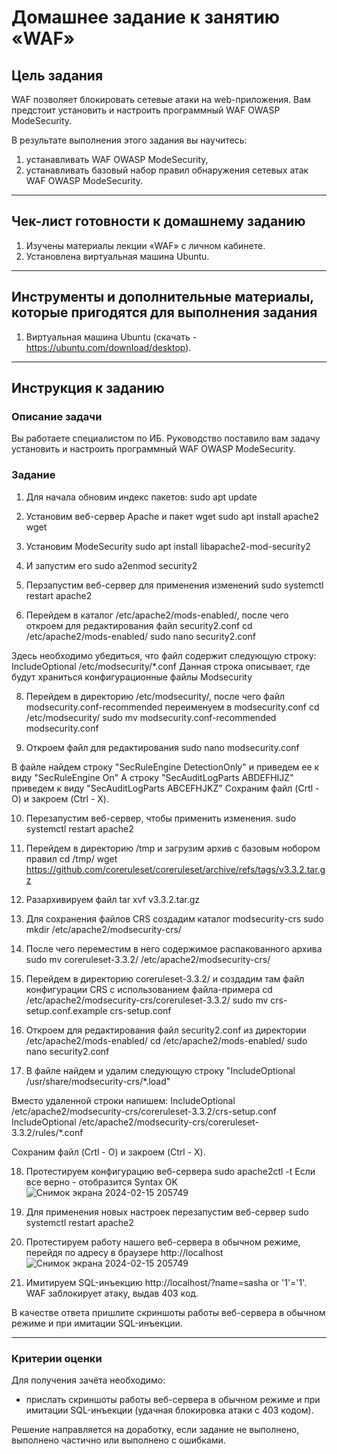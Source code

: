 # Домашнее задание к занятию «WAF»

## Цель задания

WAF позволяет блокировать сетевые атаки на web-приложения. Вам предстоит установить и настроить программный WAF OWASP ModeSecurity.

В результате выполнения этого задания вы научитесь:

1. устанавливать WAF OWASP ModeSecurity,
2. устанавливать базовый набор правил обнаружения сетевых атак WAF OWASP ModeSecurity.

------

## Чек-лист готовности к домашнему заданию

1. Изучены материалы лекции «WAF» с личном кабинете.
2. Установлена виртуальная машина Ubuntu.

------

## Инструменты и дополнительные материалы, которые пригодятся для выполнения задания

1. Виртуальная машина Ubuntu (скачать - https://ubuntu.com/download/desktop).

------

## Инструкция к заданию

### Описание задачи

Вы работаете специалистом по ИБ.
Руководство поставило вам задачу установить и настроить программный WAF OWASP ModeSecurity.

### Задание

1) Для начала обновим индекс пакетов:
sudo apt update

3) Установим веб-сервер Apache и пакет wget
sudo apt install apache2 wget

4) Установим ModeSecurity
sudo apt install libapache2-mod-security2

5) И запустим его
sudo a2enmod security2

6) Перзапустим веб-сервер для применения изменений
sudo systemctl restart apache2

7) Перейдем в каталог /etc/apache2/mods-enabled/, после чего откроем для редактирования файл security2.conf
cd /etc/apache2/mods-enabled/
sudo nano security2.conf

Здесь необходимо убедиться, что файл содержит следующую строку:
IncludeOptional /etc/modsecurity/*.conf
Данная строка описывает, где будут храниться конфигурационные файлы Modsecurity

8) Перейдем в директорию /etc/modsecurity/, после чего файл modsecurity.conf-recommended переименуем в modsecurity.conf
cd /etc/modsecurity/
sudo mv modsecurity.conf-recommended modsecurity.conf

9) Откроем файл для редактирования
sudo nano modsecurity.conf

В файле найдем строку "SecRuleEngine DetectionOnly" и приведем ее к виду "SecRuleEngine On"
А строку "SecAuditLogParts ABDEFHIJZ" приведем к виду "SecAuditLogParts ABCEFHJKZ"
Сохраним файл (Crtl  - O) и закроем (Ctrl - X).

10) Перезапустим веб-сервер, чтобы применить изменения.
sudo systemctl restart apache2

11) Перейдем в директорию /tmp и загрузим архив с базовым нобором правил
cd /tmp/
wget https://github.com/coreruleset/coreruleset/archive/refs/tags/v3.3.2.tar.gz

12) Разархивируем файл
tar xvf v3.3.2.tar.gz

13) Для сохранения файлов CRS создадим каталог modsecurity-crs
sudo mkdir /etc/apache2/modsecurity-crs/

14) После чего переместим в него содержимое распакованного архива
sudo mv coreruleset-3.3.2/ /etc/apache2/modsecurity-crs/

15) Перейдем в директорию coreruleset-3.3.2/ и создадим там файл конфигурации CRS с использованием файла-примера
cd /etc/apache2/modsecurity-crs/coreruleset-3.3.2/
sudo mv crs-setup.conf.example crs-setup.conf

16) Откроем для редактирования файл security2.conf из директории /etc/apache2/mods-enabled/
cd /etc/apache2/mods-enabled/
sudo nano security2.conf

17) В файле найдем и удалим следующую строку "IncludeOptional /usr/share/modsecurity-crs/*.load"

Вместо удаленной строки напишем:
IncludeOptional /etc/apache2/modsecurity-crs/coreruleset-3.3.2/crs-setup.conf
IncludeOptional /etc/apache2/modsecurity-crs/coreruleset-3.3.2/rules/*.conf

Сохраним файл (Crtl  - O) и закроем (Ctrl - X).

18) Протестируем конфигурацию веб-сервера
sudo apache2ctl -t
Если все верно - отобразится Syntax OK
![Снимок экрана 2024-02-15 205749](https://github.com/netology-code/ibszi-homeworks/assets/96241243/b103892b-5827-4869-a3fc-49c672482993)


19) Для применения новых настроек перезапустим веб-сервер
sudo systemctl restart apache2

20) Протестируем работу нашего веб-сервера в обычном режиме, перейдя по адресу в браузере http://localhost
![Снимок экрана 2024-02-15 205749](https://github.com/netology-code/ibszi-homeworks/assets/96241243/2aef84a4-e4e6-4f75-b805-00b6728cb5f0)

21) Имитируем SQL-инъекцию http://localhost/?name=sasha or '1'='1'. WAF заблокирует атаку, выдав 403 код.

В качестве ответа пришлите скриншоты работы веб-сервера в обычном режиме и при имитации SQL-инъекции.


------

### Критерии оценки

Для получения зачёта необходимо:
- прислать скриншоты работы веб-сервера в обычном режиме и при имитации SQL-инъекции (удачная блокировка атаки с 403 кодом).

Решение направляется на доработку, если задание не выполнено, выполнено частично или выполнено с ошибками.

